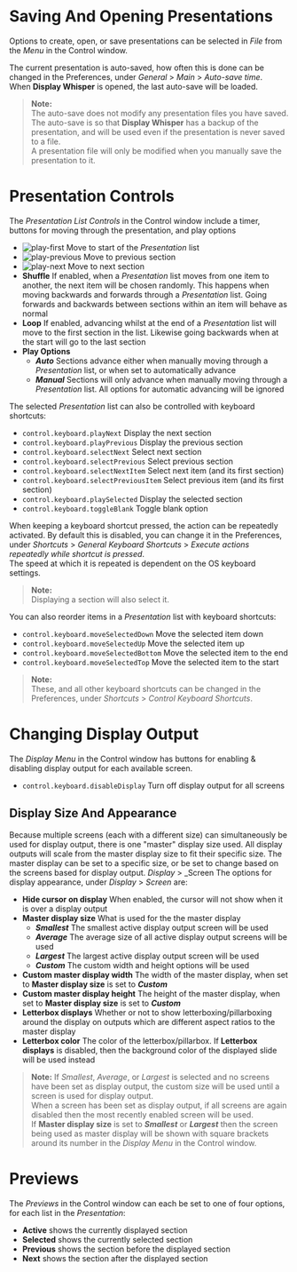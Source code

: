 # Saving And Opening Presentations
Options to create, open, or save presentations can be selected in _File_ from the _Menu_ in the Control window.

The current presentation is auto-saved, how often this is done can be changed in the Preferences, under _General_ > _Main_ > _Auto-save time_.  
When **Display Whisper** is opened, the last auto-save will be loaded.

>**Note:**  
The auto-save does not modify any presentation files you have saved. The auto-save is so that **Display Whisper** has a backup of the presentation, and will be used even if the presentation is never saved to a file.  
A presentation file will only be modified when you manually save the presentation to it.

# Presentation Controls
The _Presentation List Controls_ in the Control window include a timer, buttons for moving through the presentation, and play options
* ![play-first](#play-first) Move to start of the _Presentation_ list
* ![play-previous](#play-previous) Move to previous section
* ![play-next](#play-next) Move to next section
* **Shuffle** If enabled, when a _Presentation_ list moves from one item to another, the next item will be chosen randomly. This happens when moving backwards and forwards through a _Presentation_ list. Going forwards and backwards between sections within an item will behave as normal
* **Loop** If enabled, advancing whilst at the end of a _Presentation_ list will move to the first section in the list. Likewise going backwards when at the start will go to the last section
* **Play Options**
    * ***Auto*** Sections advance either when manually moving through a _Presentation_ list, or when set to automatically advance
    * ***Manual*** Sections will only advance when manually moving through a _Presentation_ list. All options for automatic advancing will be ignored

The selected _Presentation_ list can also be controlled with keyboard shortcuts:
* `control.keyboard.playNext` Display the next section
* `control.keyboard.playPrevious` Display the previous section
* `control.keyboard.selectNext` Select next section
* `control.keyboard.selectPrevious` Select previous section
* `control.keyboard.selectNextItem` Select next item (and its first section)
* `control.keyboard.selectPreviousItem` Select previous item (and its first section)
* `control.keyboard.playSelected` Display the selected section
* `control.keyboard.toggleBlank` Toggle blank option

When keeping a keyboard shortcut pressed, the action can be repeatedly activated. By default this is disabled, you can change it in the Preferences, under _Shortcuts_ > _General Keyboard Shortcuts_ > _Execute actions repeatedly while shortcut is pressed_.  
The speed at which it is repeated is dependent on the OS keyboard settings.

>**Note:**  
Displaying a section will also select it.

You can also reorder items in a _Presentation_ list with keyboard shortcuts:
* `control.keyboard.moveSelectedDown` Move the selected item down
* `control.keyboard.moveSelectedUp` Move the selected item up
* `control.keyboard.moveSelectedBottom` Move the selected item to the end
* `control.keyboard.moveSelectedTop` Move the selected item to the start

>**Note:**  
These, and all other keyboard shortcuts can be changed in the Preferences, under _Shortcuts_ > _Control Keyboard Shortcuts_.

# Changing Display Output
The _Display Menu_ in the Control window has buttons for enabling & disabling display output for each available screen.
* `control.keyboard.disableDisplay` Turn off display output for all screens

## Display Size And Appearance
Because multiple screens (each with a different size) can simultaneously be used for display output, there is one "master" display size used. All display outputs will scale from the master display size to fit their specific size.
The master display can be set to a specific size, or be set to change based on the screens based for display output.
_Display_ > _Screen
The options for display appearance, under _Display_ > _Screen_ are:
* **Hide cursor on display** When enabled, the cursor will not show when it is over a display output
* **Master display size**
    What is used for the the master display
    * ***Smallest*** The smallest active display output screen will be used
    * ***Average*** The average size of all active display output screens will be used
    * ***Largest*** The largest active display output screen will be used
    * ***Custom*** The custom width and height options will be used
* **Custom master display width** The width of the master display, when set to **Master display size** is set to ***Custom***
* **Custom master display height** The height of the master display, when set to **Master display size** is set to ***Custom***
* **Letterbox displays** Whether or not to show letterboxing/pillarboxing around the display on outputs which are different aspect ratios to the master display
* **Letterbox color** The color of the letterbox/pillarbox. If **Letterbox displays** is disabled, then the background color of the displayed slide will be used instead

>**Note:**
If *Smallest*, *Average*, or *Largest* is selected and no screens have been set as display output, the custom size will be used until a screen is used for display output.  
When a screen has been set as display output, if all screens are again disabled then the most recently enabled screen will be used.  
If **Master display size** is set to ***Smallest*** or ***Largest*** then the screen being used as master display will be shown with square brackets around its number in the _Display Menu_ in the Control window.


# Previews
The _Previews_ in the Control window can each be set to one of four options, for each list in the _Presentation_:
* **Active** shows the currently displayed section
* **Selected** shows the currently selected section
* **Previous** shows the section before the displayed section
* **Next** shows the section after the displayed section
